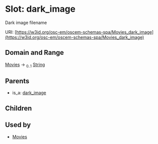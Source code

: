 
# Slot: dark_image

Dark image filename

URI: [https://w3id.org/osc-em/oscem-schemas-spa/Movies_dark_image](https://w3id.org/osc-em/oscem-schemas-spa/Movies_dark_image)


## Domain and Range

[Movies](Movies.md) &#8594;  <sub>0..1</sub> [String](types/String.md)

## Parents

 *  is_a: [dark_image](dark_image.md)

## Children


## Used by

 * [Movies](Movies.md)
